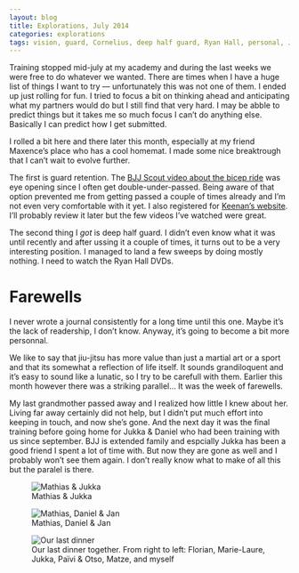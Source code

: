 ```yaml
---
layout: blog
title: Explorations, July 2014
categories: explorations
tags: vision, guard, Cornelius, deep half guard, Ryan Hall, personal, Jukka, Mathias, Daniel, Florian, Marie-Laure, Jan, partner
---
```

Training stopped mid-july at my academy and during the last weeks we were free to do whatever we wanted. There are times when I have a huge list of things I want to try — unfortunately this was not one of them. I ended up just rolling for fun. I tried to focus a bit on thinking ahead and anticipating what my partners would do but I still find that very hard. I may be abble to predict things but it takes me so much focus I can’t do anything else. Basically I can predict how I get submitted.

I rolled a bit here and there later this month, especially at my friend Maxence’s place who has a cool homemat. I made some nice breaktrough that I can’t wait to evolve further.

The first is guard retention. The [BJJ Scout video about the bicep ride](https://www.youtube.com/watch?v=7ZYR3YbeiZk) was eye opening since I often get double-under-passed. Being aware of that option prevented me from getting passed a couple of times already and I’m not even very comfortable with it yet. I also registered for [Keenan’s website](http://keenancornelius.kajabi.com/). I’ll probably review it later but the few videos I’ve watched were great.

The second thing I *got* is deep half guard. I didn’t even know what it was until recently and after ussing it a couple of times, it turns out to be a very interesting position. I managed to land a few sweeps by doing mostly nothing. I need to watch the Ryan Hall DVDs.


# Farewells

I never wrote a journal consistently for a long time until this one. Maybe it’s the lack of readership, I don’t know. Anyway, it’s going to become a bit more personnal.

We like to say that jiu-jitsu has more value than just a martial art or a sport and that its somewhat a reflection of life itself. It sounds grandiloquent and it’s easy to sound like a lunatic, so I try to be carefull with them. Earlier this month however there was a striking parallel… It was the week of farewells.

My last grandmother passed away and I realized how little I knew about her. Living far away certainly did not help, but I didn’t put much effort into keeping in touch, and now she’s gone. And the next day it was the final training before going home for Jukka & Daniel who had been training with us since september. BJJ is extended family and espcially Jukka has been a good friend I spent a lot of time with. But now they are gone as well and I probably won’t see them again. I don’t really know what to make of all this but the paralel is there.

<figure>
	<img src="{{ site.img }}jukka+matze.jpg" alt="Mathias & Jukka" />
	<figcaption>
		Mathias & Jukka
	</figcaption>
</figure>

<figure>
	<img src="{{ site.img }}jukka+matze+daniel.jpg" alt="Mathias, Daniel & Jan" />
	<figcaption>
		Mathias, Daniel & Jan
	</figcaption>
</figure>

<figure>
	<img src="{{ site.img }}the-scene.jpg" alt="Our last dinner" />
	<figcaption>
		Our last dinner together. From right to left: Florian, Marie-Laure, Jukka, Païvi & Otso, Matze, and myself
	</figcaption>
</figure>